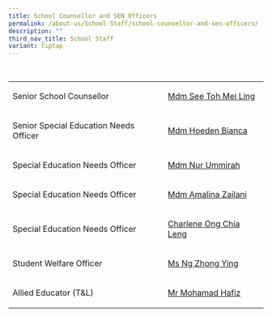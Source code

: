 ```yaml
---
title: School Counsellor and SEN Officers
permalink: /about-us/School-Staff/school-counsellor-and-sen-officers/
description: ""
third_nav_title: School Staff
variant: tiptap
---
```

<p>
<br>
</p>
<table>
<tbody>
<tr>
<td rowspan="1" colspan="1">
<p>Senior School Counsellor</p>
</td>
<td rowspan="1" colspan="1">
<p><a href="see_toh_mei_ling@moe.edu.sg" rel="noopener noreferrer nofollow" target="_blank">Mdm See Toh Mei Ling</a>
</p>
</td>
</tr>
<tr>
<td rowspan="1" colspan="1">
<p>Senior Special Education Needs Officer</p>
</td>
<td rowspan="1" colspan="1">
<p><a href="hoeden_bianca_majella@moe.edu.sg" rel="noopener noreferrer nofollow" target="_blank">Mdm Hoeden Bianca</a>
</p>
</td>
</tr>
<tr>
<td rowspan="1" colspan="1">
<p>Special Education Needs Officer</p>
</td>
<td rowspan="1" colspan="1">
<p><a href="nur_ummirah_mohd_nazhar@moe.edu.sg" rel="noopener noreferrer nofollow" target="_blank">Mdm Nur Ummirah</a>
</p>
</td>
</tr>
<tr>
<td rowspan="1" colspan="1">
<p>Special Education Needs Officer</p>
</td>
<td rowspan="1" colspan="1">
<p><a href="amalina_zailani@moe.edu.sg" rel="noopener noreferrer nofollow" target="_blank">Mdm Amalina Zailani</a>
</p>
</td>
</tr>
<tr>
<td rowspan="1" colspan="1">
<p>Special Education Needs Officer</p>
</td>
<td rowspan="1" colspan="1">
<p><a href="ong_chia_leng@moe.edu.sg" rel="noopener noreferrer nofollow" target="_blank">Charlene Ong Chia Leng</a>
</p>
</td>
</tr>
<tr>
<td rowspan="1" colspan="1">
<p>Student Welfare Officer</p>
</td>
<td rowspan="1" colspan="1">
<p><a href="ng_zhong_ying@moe.edu.sg" rel="noopener noreferrer nofollow" target="_blank">Ms Ng Zhong Ying</a>
</p>
</td>
</tr>
<tr>
<td rowspan="1" colspan="1">
<p>Allied Educator (T&amp;L)</p>
</td>
<td rowspan="1" colspan="1">
<p><a href="mohamad_hafiz_abdul_azhiz@moe.edu.sg" rel="noopener noreferrer nofollow" target="_blank">Mr Mohamad Hafiz</a>
</p>
</td>
</tr>
</tbody>
</table>
<p></p>